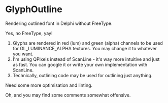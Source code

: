 # GlyphOutline
Rendering outlined font in Delphi without FreeType.

Yes, no FreeType, yay!

1. Glyphs are rendered in red (lum) and green (alpha) channels to be used for GL_LUMINANCE_ALPHA textures. You may change it to whatever you want.
2. I'm using QPixels instead of ScanLine - it's way more intuitive and just as fast. You can google it or write your own implementation with ScanLine.
3. Technically, outlining code may be used for outlining just anything.

Need some more optimisation and linting.

Oh, and you may find some comments somewhat offensive.
